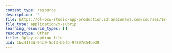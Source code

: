 ```yaml
---
content_type: resource
description: ''
file: https://ol-ocw-studio-app-production.s3.amazonaws.com/courses/18-06sc-linear-algebra-fall-2011/1bc41f3d94d95df3b6fb9f897e54be39_QuZL5IKpO_U.vtt
file_type: application/x-subrip
learning_resource_types: []
resourcetype: Other
title: 3play caption file
uid: 1bc41f3d-94d9-5df3-b6fb-9f897e54be39
---
```

